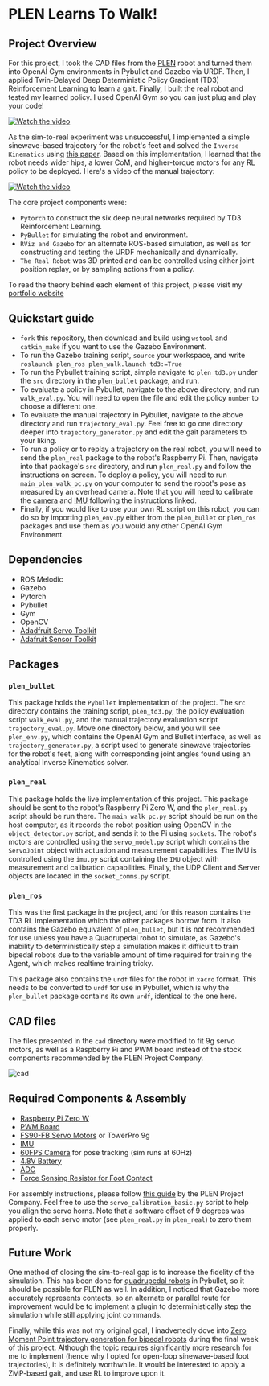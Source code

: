 # PLEN Learns To Walk!

## Project Overview

For this project, I took the CAD files from the [PLEN](https://plen.jp/wp/en/) robot and turned them into OpenAI Gym environments in Pybullet and Gazebo via URDF. Then, I applied Twin-Delayed Deep Deterministic Policy Gradient (TD3) Reinforcement Learning to learn a gait. Finally, I built the real robot and tested my learned policy. I used OpenAI Gym so you can just plug and play your code!

[![Watch the video](media/rl.png)](https://www.youtube.com/embed/EkgeR68JXx8)

As the sim-to-real experiment was unsuccessful, I implemented a simple sinewave-based trajectory for the robot's feet and solved the `Inverse Kinematics` using [this paper](https://www.hindawi.com/journals/mpe/2015/437979/). Based on this implementation, I learned that the robot needs wider hips, a lower CoM, and higher-torque motors for any RL policy to be deployed. Here's a video of the manual trajectory:

[![Watch the video](media/traj.png)](https://www.youtube.com/embed/VoFJJ-k5Xmw)

The core project components were:

* `Pytorch` to construct the six deep neural networks required by TD3 Reinforcement Learning.
* `PyBullet` for simulating the robot and environment.
* `RViz and Gazebo` for an alternate ROS-based simulation, as well as for constructing and testing the URDF mechanically and dynamically.
* `The Real Robot` was 3D printed and can be controlled using either joint position replay, or by sampling actions from a policy.

To read the theory behind each element of this project, please visit my [portfolio website](https://moribots.github.io/project/plen)

## Quickstart guide
* `fork` this repository, then download and build using `wstool` and `catkin_make` if you want to use the Gazebo Environment.
* To run the Gazebo training script, `source` your workspace, and write `roslaunch plen_ros plen_walk.launch td3:=True`
* To run the Pybullet training script, simple navigate to `plen_td3.py` under the `src` directory in the `plen_bullet` package, and run.
* To evaluate a policy in Pybullet, navigate to the above directory, and run `walk_eval.py`. You will need to open the file and edit the policy `number` to choose a different one.
* To evaluate the manual trajectory in Pybullet, navigate to the above directory and run `trajectory_eval.py`. Feel free to go one directory deeper into `trajectory_generator.py` and edit the gait parameters to your liking.
* To run  a policy or to replay a trajectory on the real robot, you will need to send the `plen_real` package to the robot's Raspberry Pi. Then, navigate into that package's `src` directory, and run `plen_real.py` and follow the instructions on screen. To deploy a policy, you will need to run `main_plen_walk_pc.py` on your computer to send the robot's pose as measured by an overhead camera. Note that you will need to calibrate the [camera](https://www.fdxlabs.com/calculate-x-y-z-real-world-coordinates-from-a-single-camera-using-opencv/) and [IMU](https://teslabs.com/articles/magnetometer-calibration/) following the instructions linked. 
* Finally, if you would like to use your own RL script on this robot, you can do so by importing `plen_env.py` either from the `plen_bullet` or `plen_ros` packages and use them as you would any other OpenAI Gym Environment.

## Dependencies
* ROS Melodic
* Gazebo
* Pytorch
* Pybullet
* Gym
* OpenCV
* [Adadfruit Servo Toolkit](https://learn.adafruit.com/adafruit-16-channel-servo-driver-with-raspberry-pi/using-the-adafruit-library)
* [Adafruit Sensor Toolkit](https://learn.adafruit.com/reading-a-analog-in-and-controlling-audio-volume-with-the-raspberry-pi/necessary-packages)

## Packages

### `plen_bullet`

This package holds the `Pybullet` implementation of the project. The `src` directory contains  the training script, `plen_td3.py`, the policy evaluation script `walk_eval.py`, and the manual trajectory evaluation script `trajectory_eval.py`. Move one directory below, and you will see `plen_env.py`, which contains the OpenAI Gym and Bullet interface, as well as `trajectory_generator.py`, a script used to generate sinewave trajectories for the robot's feet, along with corresponding joint angles found using an analytical Inverse Kinematics solver.

### `plen_real`
This package holds the live implementation of this project. This package should be sent to the robot's Raspberry Pi Zero W, and the `plen_real.py` script should be run there. The `main_walk_pc.py` script should be run on the host computer, as it records the robot position using OpenCV in the `object_detector.py` script, and sends it to the Pi using `sockets`. The robot's motors are controlled using the `servo_model.py` script which contains the `ServoJoint` object with actuation and measurement capabilities. The IMU is controlled using the `imu.py` script containing the `IMU` object with measurement and calibration capabilities. Finally, the UDP Client and Server objects are located in the `socket_comms.py` script.

### `plen_ros`
This was the first package in the project, and for this reason contains the TD3 RL implementation which the other packages borrow from. It also contains the Gazebo equivalent of `plen_bullet`, but it is not recommended for use unless you have a Quadrupedal robot to simulate, as Gazebo's inability to deterministically step a simulation makes it difficult to train bipedal robots due to the variable amount of time required for training the Agent, which makes realtime training tricky.

This package also contains the `urdf` files for the robot in `xacro` format. This needs to be converted to `urdf` for use in Pybullet, which is why the `plen_bullet` package contains its own `urdf`, identical to the one here.

## CAD files

The files presented in the `cad` directory were modified to fit 9g servo motors, as well as a Raspberry Pi and PWM board instead of the stock components recommended by the PLEN Project Company.

![cad](media/cad.png)

## Required Components & Assembly

* [Raspberry Pi Zero W](https://www.adafruit.com/product/3400)
* [PWM Board](https://www.adafruit.com/product/815)
* [FS90-FB Servo Motors](https://www.pololu.com/product/3436) or TowerPro 9g
* [IMU](https://www.adafruit.com/product/3387)
* [60FPS Camera](https://www.gamestop.com/video-games/pc/accessories/cameras-and-webcams/products/kiyo-ring-light-equipped-web-camera/162981.html?utm_source=sdi&utm_medium=feeds&utm_campaign=PLA&utm_kxconfid=t9vz73bvj&gclid=EAIaIQobChMIq4G_gN2n6AIVzv7jBx1vbghMEAQYASABEgIstvD_BwE&gclsrc=aw.ds) for pose tracking (sim runs at 60Hz)
* [4.8V Battery](https://www.pololu.com/product/2231)
* [ADC](https://www.adafruit.com/product/856)
* [Force Sensing Resistor for Foot Contact](https://www.adafruit.com/product/166)

For assembly instructions, please follow [this guide](http://plen.jp/playground/wiki/tutorials/index.html) by the PLEN Project Company. Feel free to use the `servo_calibration_basic.py` script to help you align the servo horns. Note that a software offset of 9 degrees was applied to each servo motor (see `plen_real.py` in `plen_real`) to zero them properly.


## Future Work
One method of closing the sim-to-real gap is to increase the fidelity of the simulation. This has been done for [quadrupedal robots](https://arxiv.org/abs/1804.10332) in Pybullet, so it should be possible for PLEN as well. In addition, I noticed that Gazebo more accurately represents contacts, so an alternate or parallel route for improvement would be to implement a plugin to deterministically step the simulation while still applying joint commands.

Finally, while this was not my original goal, I inadvertedly dove into [Zero Moment Point trajectory generation for bipedal robots](https://arxiv.org/pdf/1510.03232.pdf) during the final week of this project. Although the topic requires significantly more research for me to implement (hence why I opted for open-loop sinewave-based foot trajectories), it is definitely worthwhile. It would be interested to apply a ZMP-based gait, and use RL to improve upon it.